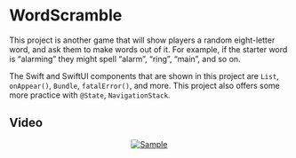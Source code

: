 # WordScramble

This project is another game that will show players a random eight-letter word, and ask them to make words out of it. For example, if the starter word is “alarming” they might spell “alarm”, “ring”, “main”, and so on.

The Swift and SwiftUI components that are shown in this project are `List`, `onAppear()`, `Bundle`, `fatalError()`, and more. This project also offers some more practice with `@State`, `NavigationStack`.

## Video

<div align="center">
  <a href="https://youtube.com/shorts/6ZnL4W-lLhs?feature=share"><img src="https://img.youtube.com/vi/6ZnL4W-lLhs/0.jpg" alt="Sample"></a>
</div>
